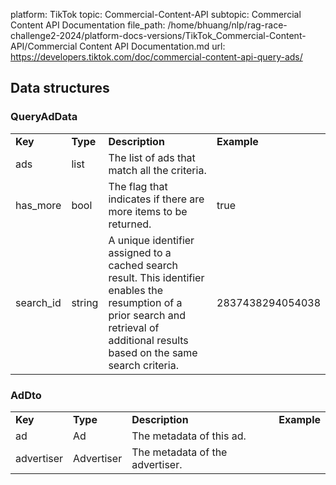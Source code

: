 platform: TikTok
topic: Commercial-Content-API
subtopic: Commercial Content API Documentation
file_path: /home/bhuang/nlp/rag-race-challenge2-2024/platform-docs-versions/TikTok_Commercial-Content-API/Commercial Content API Documentation.md
url: https://developers.tiktok.com/doc/commercial-content-api-query-ads/

## Data structures

### QueryAdData

|     |     |     |     |
| --- | --- | --- | --- |
| **Key** | **Type** | **Description** | **Example** |
| ads | list<AdDto> | The list of ads that match all the criteria. |     |
| has\_more | bool | The flag that indicates if there are more items to be returned. | true |
| search\_id | string | A unique identifier assigned to a cached search result. This identifier enables the resumption of a prior search and retrieval of additional results based on the same search criteria. | 2837438294054038 |

### AdDto

|     |     |     |     |
| --- | --- | --- | --- |
| **Key** | **Type** | **Description** | **Example** |
| ad  | Ad  | The metadata of this ad. |     |
| advertiser | Advertiser | The metadata of the advertiser. |     |